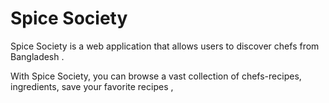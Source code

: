 # **Spice Society**

Spice Society is a web application that allows users to discover  chefs from Bangladesh . 

With Spice Society, you can browse a vast collection of chefs-recipes, ingredients, save your favorite recipes ,